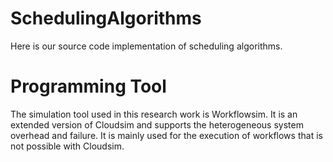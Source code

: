 # SchedulingAlgorithms
Here is our source code implementation of scheduling algorithms.
# Programming Tool
The simulation tool used in this research work is Workflowsim. It is an extended version of Cloudsim and supports the heterogeneous system overhead and failure. It is mainly used for the execution of workflows that is not possible with Cloudsim.
